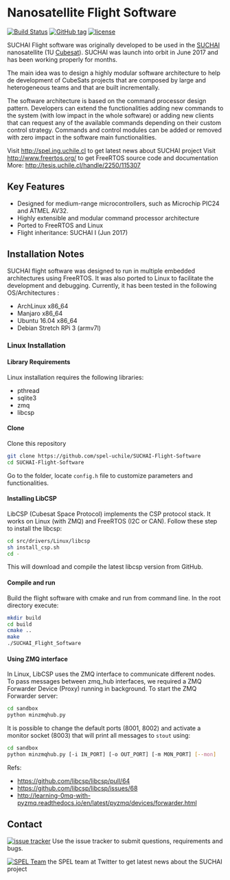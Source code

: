 # Nanosatellite Flight Software

[![Build Status](http://jenkins.spel.cl/buildStatus/icon?job=SUCHAI-Flight-Software)](http://jenkins.spel.cl/job/SUCHAI-Flight-Software/)
[![GitHub tag](https://img.shields.io/github/tag/spel-uchile/SUCHAI-Flight-Software.svg)]()
[![license](https://img.shields.io/github/license/spel-uchile/SUCHAI-Flight-Software.svg)](https://www.gnu.org/licenses/gpl-3.0.en.html)

SUCHAI Flight software was originally developed to be used in the 
[SUCHAI](http://spel.ing.uchile.cl/suchai.html) nanosatellite (1U 
[Cubesat](https://en.wikipedia.org/wiki/CubeSat)). SUCHAI was launch into orbit 
in June 2017 and has been working properly for months.

The main idea was to design a highly modular software architecture to help de
development of CubeSats projects that are composed by
large and heterogeneous teams and that are built incrementally.

The software architecture is based on the command processor design pattern. Developers
can extend the functionalities adding new commands to the system (with low 
impact in the whole software) or adding new clients that can request any of the available
commands depending on their custom control strategy. Commands and control modules 
can be added or removed with zero impact in the software main functionalities.

Visit http://spel.ing.uchile.cl to get latest news about SUCHAI project
Visit http://www.freertos.org/ to get FreeRTOS source code and documentation
More: http://tesis.uchile.cl/handle/2250/115307

## Key Features

* Designed for medium-range microcontrollers, such as Microchip PIC24 and ATMEL AV32.
* Highly extensible and modular command processor architecture
* Ported to FreeRTOS and Linux 
* Flight inheritance: SUCHAI I (Jun 2017)

## Installation Notes

SUCHAI flight software was designed to run in multiple embedded architectures 
using FreeRTOS. It was also ported to Linux to facilitate the development and debugging. 
Currently, it has been tested in the following OS/Architectures :

* ArchLinux x86_64
* Manjaro x86_64
* Ubuntu 16.04 x86_64
* Debian Stretch RPi 3 (armv7l)

### Linux Installation

#### Library Requirements
Linux installation requires the following libraries:
* pthread 
* sqlite3
* zmq
* libcsp


#### Clone
Clone this repository

```bash
git clone https://github.com/spel-uchile/SUCHAI-Flight-Software
cd SUCHAI-Flight-Software
```
Go to the folder, locate ```config.h``` file to customize parameters and 
functionalities.

#### Installing LibCSP
LibCSP (Cubesat Space Protocol) implements the CSP protocol stack. It works
on Linux (with ZMQ) and FreeRTOS (I2C or CAN). Follow these step to install
the libcsp:

```bash
cd src/drivers/Linux/libcsp
sh install_csp.sh
cd -
```

This will download and compile the latest libcsp version from GitHub.

#### Compile and run
Build the flight software with cmake and run from command line. In the root directory execute:

```bash
mkdir build
cd build
cmake ..
make
./SUCHAI_Flight_Software
```

#### Using ZMQ interface
In Linux, LibCSP uses the ZMQ interface to communicate different nodes. To pass
messages between zmq_hub interfaces, we required a ZMQ Forwarder Device (Proxy)
running in background. To start the ZMQ Forwarder server:

```bash
cd sandbox
python minzmqhub.py
```

It is possible to change the default ports (8001, 8002) and activate a monitor 
socket (8003) that will print all messages to ```stout``` using:

```bash
cd sandbox
python minzmqhub.py [-i IN_PORT] [-o OUT_PORT] [-m MON_PORT] [--mon]
```

Refs:
- https://github.com/libcsp/libcsp/pull/64
- https://github.com/libcsp/libcsp/issues/68
- http://learning-0mq-with-pyzmq.readthedocs.io/en/latest/pyzmq/devices/forwarder.html

## Contact

[![issue tracker](https://img.shields.io/github/issues/spel-uchile/SUCHAI-Flight-Software.svg)](https://github.com/spel-uchile/SUCHAI-Flight-Software/issues) Use the issue tracker to submit questions, requirements and bugs.

[![SPEL Team](https://img.shields.io/twitter/follow/spel_uchile.svg?style=social&label=Follow)](https://twitter.com/SPEL_UCHILE) the SPEL team at Twitter to get latest news about the SUCHAI project
